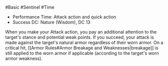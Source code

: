 #Basic #Sentinel #Time
 
- Performance Time: Attack action and quick action
- Success DC: Nature (Wisdom), DC 13
 
When you make your Attack action, you pay an additional attention to the target's stance and potential weak points. If you succeed, your attack is made against the target's natural armor regardless of their worn armor. On a critical hit, [[Armor Rules#Armor Breakage and Weaknesses|breakage]] is still applied to the worn armor if applicable (according to the target's worn armor weakness).